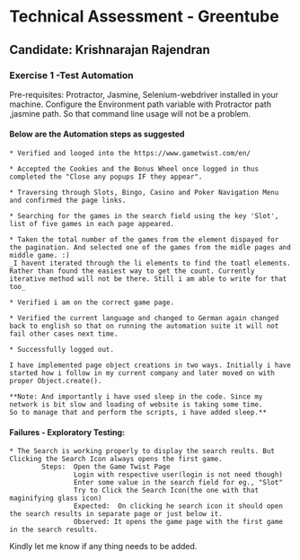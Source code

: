 # Technical Assessment - Greentube
## Candidate: Krishnarajan Rajendran

### Exercise 1 -Test Automation

Pre-requisites: Protractor, Jasmine, Selenium-webdriver installed in your machine.
				Configure the Environment path variable with Protractor path ,jasmine path. So that command line usage will not be a problem.
#### Below are the Automation steps as suggested
	* Verified and looged into the https://www.gametwist.com/en/
        
    * Accepted the Cookies and the Bonus Wheel once logged in thus completed the "Close any popups IF they appear". 
    
    * Traversing through Slots, Bingo, Casino and Poker Navigation Menu and confirmed the page links.
    
    * Searching for the games in the search field using the key 'Slot', list of five games in each page appeared.
    
    * Taken the total number of the games from the element dispayed for the pagination. And selected one of the games from the midle pages and middle game. :)
    _I havent iterated through the li elements to find the toatl elements. Rather than found the easiest way to get the count. Currently iterative method will not be there. Still i am able to write for that too_
    
    * Verified i am on the correct game page.
    	
    * Verified the current language and changed to German again changed back to english so that on running the automation suite it will not fail other cases next time.
    
    * Successfully logged out.
	
	I have implemented page object creations in two ways. Initially i have started how i follow in my current company and later moved on with proper Object.create(). 
	
	**Note: And importantly i have used sleep in the code. Since my network is bit slow and loading of website is taking some time. 
	So to manage that and perform the scripts, i have added sleep.**



#### Failures - Exploratory Testing:
	* The Search is working properly to display the search reults. But Clicking the Search Icon always opens the first game.
	        Steps:  Open the Game Twist Page
	                Login with respective user(login is not need though)
	                Enter some value in the search field for eg., "Slot"
	                Try to Click the Search Icon(the one with that maginifying glass icon)
	                Expected:  On clicking he search icon it should open the search results in separate page or just below it.
	                Observed: It opens the game page with the first game in the search results.

Kindly let me know if any thing needs to be added.
